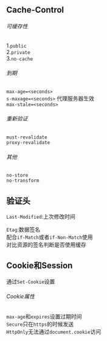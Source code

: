## Cache-Control

###### 可缓存性
1.`public`  
2.`private`  
3.`no-cache`  

###### 到期
`max-age=<seconds>`  
`s-maxage=<seconds>` 代理服务器生效  
`max-stale=<seconds>`   

###### 重新验证
`must-revalidate`  
`proxy-revalidate`  

###### 其他
`no-store`  
`no-transform`  

## 验证头
`Last-Modified`:上次修改时间  

`Etag`:数据签名  
配合`if-Match`或者`if-Non-Match`使用  
对比资源的签名判断是否使用缓存  

## Cookie和Session
通过`Set-Cookie`设置  

###### Cookie属性
`max-age`和`expires`设置过期时间  
`Secure`只在`https`的时候发送   
`HttpOnly`无法通过`document.cookie`访问   



